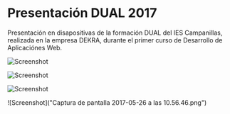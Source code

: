 # Presentación DUAL 2017
Presentación en disapositivas de la formación DUAL del IES Campanillas, realizada en la empresa DEKRA,
durante el primer curso de Desarrollo de Aplicaciónes Web.

![Screenshot](screenshot.png)

![Screenshot](screenshot.png)

![Screenshot](screenshot.png)

![Screenshot]("Captura de pantalla 2017-05-26 a las 10.56.46.png")
